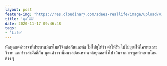 ```yaml
---
layout: post
feature-img: "https://res.cloudinary.com/sdees-reallife/image/upload/v1555658919/sample_feature_img.png"
title: 'พูดให้ดี'
date: 2020-11-17 09:46:48
tags:
- 'Life'
---
```

หัดพูดแต่คำวาจาที่ประสานมิตรไมตรีจิตต่อกันและกัน ไม่ไปยุให้รำ ตำให้รั่ว ไม่ไปยุยงให้ใครทะเลาะวิวาท แตกร้าวสามัคคีกัน พูดแต่วาจานิ่มนวลอ่อนหวาน ต่อบุคคลทั่วไป เว้นจากการพูดคำหยาบโลนต่าง ๆ

<i class="fa fa-child" style="color:plum"></i>
